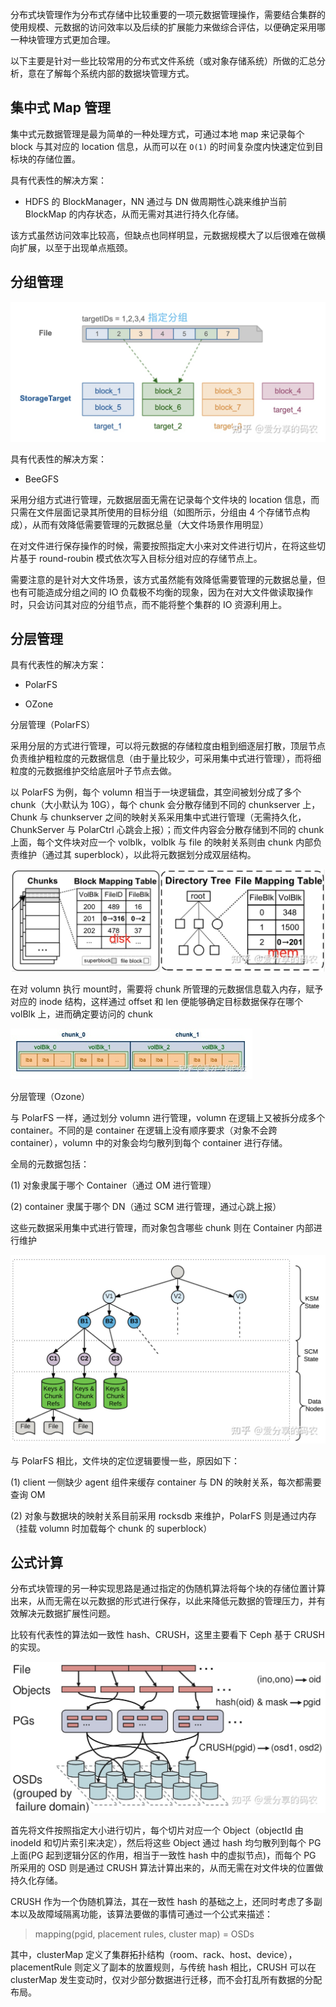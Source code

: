 分布式块管理作为分布式存储中比较重要的一项元数据管理操作，需要结合集群的使用规模、元数据的访问效率以及后续的扩展能力来做综合评估，以便确定采用哪一种块管理方式更加合理。

以下主要是针对一些比较常用的分布式文件系统（或对象存储系统）所做的汇总分析，意在了解每个系统内部的数据块管理方式。

## 集中式 Map 管理

集中式元数据管理是最为简单的一种处理方式，可通过本地 map 来记录每个 block 与其对应的 location 信息，从而可以在 `O(1)` 的时间复杂度内快速定位到目标块的存储位置。

具有代表性的解决方案：

- HDFS 的 BlockManager，NN 通过与 DN 做周期性心跳来维护当前 BlockMap 的内存状态，从而无需对其进行持久化存储。

该方式虽然访问效率比较高，但缺点也同样明显，元数据规模大了以后很难在做横向扩展，以至于出现单点瓶颈。

## 分组管理

<img src=".assets/v2-d9e6d9bfa6f2367bb547c29cabfa657a.png" alt="img" style="zoom:50%;" />

具有代表性的解决方案：

- BeeGFS

采用分组方式进行管理，元数据层面无需在记录每个文件块的 location 信息，而只需在文件层面记录其所使用的目标分组（如图所示，分组由 4 个存储节点构成），从而有效降低需要管理的元数据总量（大文件场景作用明显）

在对文件进行保存操作的时候，需要按照指定大小来对文件进行切片，在将这些切片基于 round-roubin 模式依次写入目标分组对应的存储节点上。

需要注意的是针对大文件场景，该方式虽然能有效降低需要管理的元数据总量，但也有可能造成分组之间的 IO 负载极不均衡的现象，因为在对大文件做读取操作时，只会访问其对应的分组节点，而不能将整个集群的 IO 资源利用上。

## 分层管理

具有代表性的解决方案：

- PolarFS

- OZone

分层管理（PolarFS）

采用分层的方式进行管理，可以将元数据的存储粒度由粗到细逐层打散，顶层节点负责维护粗粒度的元数据信息（由于量比较少，可采用集中式进行管理），而将细粒度的元数据维护交给底层叶子节点去做。

以 PolarFS 为例，每个 volumn 相当于一块逻辑盘，其空间被划分成了多个 chunk（大小默认为 10G），每个 chunk 会分散存储到不同的 chunkserver 上，Chunk 与 chunkserver 之间的映射关系采用集中式进行管理（无需持久化，ChunkServer 与 PolarCtrl 心跳会上报）；而文件内容会分散存储到不同的 chunk 上面，每个文件块对应一个 volblk，volblk 与 file 的映射关系则由 chunk 内部负责维护（通过其 superblock），以此将元数据划分成双层结构。

<img src=".assets/v2-465b91ee8a497e7734706fd0c37d01bd.png" alt="img" style="zoom:67%;" />

在对 volumn 执行 mount时，需要将 chunk 所管理的元数据信息载入内存，赋予对应的 inode 结构，这样通过 offset 和 len 便能够确定目标数据保存在哪个 volBlk 上，进而确定要访问的 chunk

<img src=".assets/v2-f3547d294d624dcd8bc2e139e0a0cf70.jpeg" alt="img" style="zoom:67%;" />



分层管理（Ozone）

与 PolarFS 一样，通过划分 volumn 进行管理，volumn 在逻辑上又被拆分成多个 container。不同的是 container 在逻辑上没有顺序要求（对象不会跨 container），volumn 中的对象会均匀散列到每个 container 进行存储。

全局的元数据包括：

(1) 对象隶属于哪个 Container（通过 OM 进行管理）

(2) container 隶属于哪个 DN（通过 SCM 进行管理，通过心跳上报）

这些元数据采用集中式进行管理，而对象包含哪些 chunk 则在 Container 内部进行维护

<img src=".assets/v2-c3d6c009e86fc1dee19dcccea9129616.png" alt="img" style="zoom: 50%;" />

与 PolarFS 相比，文件块的定位逻辑要慢一些，原因如下：

(1) client 一侧缺少 agent 组件来缓存 container 与 DN 的映射关系，每次都需要查询 OM

(2) 对象与数据块的映射关系目前采用 rocksdb 来维护，PolarFS 则是通过内存（挂载 volumn 时加载每个 chunk 的 superblock）

## 公式计算

分布式块管理的另一种实现思路是通过指定的伪随机算法将每个块的存储位置计算出来，从而无需在以元数据的形式进行保存，以此来降低元数据的管理压力，并有效解决元数据扩展性问题。

比较有代表性的算法如一致性 hash、CRUSH，这里主要看下 Ceph 基于 CRUSH 的实现。

<img src=".assets/v2-e6be9d0767c0c733b4c28ca38f5b0eb1.png" alt="img" style="zoom:50%;" />

首先将文件按照指定大小进行切片，每个切片对应一个 Object（objectId 由 inodeId 和切片索引来决定），然后将这些 Object 通过 hash 均匀散列到每个 PG 上面(PG 起到逻辑分区的作用，相当于一致性 hash 中的虚拟节点)，而每个 PG 所采用的 OSD 则是通过 CRUSH 算法计算出来的，从而无需在对文件块的位置做持久化存储。

CRUSH 作为一个伪随机算法，其在一致性 hash 的基础之上，还同时考虑了多副本以及故障域隔离功能，该算法要做的事情可通过一个公式来描述：

> mapping(pgid, placement rules, cluster map) = OSDs

其中，clusterMap 定义了集群拓扑结构（room、rack、host、device），placementRule 则定义了副本的放置规则，与传统 hash 相比，CRUSH 可以在 clusterMap 发生变动时，仅对少部分数据进行迁移，而不会打乱所有数据的分配布局。